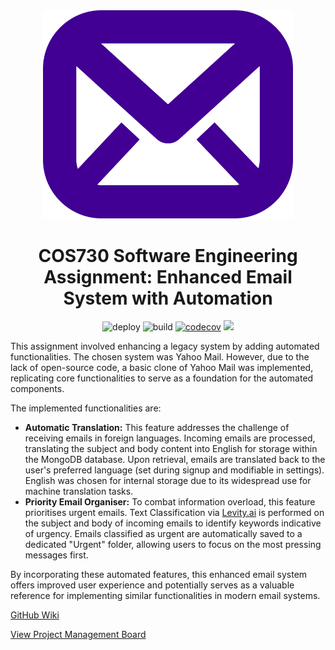 <div align="center">
<img width="400px" src="https://github.com/08Arno30/enhanced-email-automated-app/blob/main/client/public/logo.png" />
 
# COS730 Software Engineering Assignment: Enhanced Email System with Automation
![deploy](https://github.com/08Arno30/automated-app/actions/workflows/pages.yaml/badge.svg) 
![build](https://github.com/08Arno30/automated-app/actions/workflows/build.yaml/badge.svg) 
[![codecov](https://codecov.io/gh/08Arno30/automated-app/graph/badge.svg?token=NW9F8JWX6C)](https://codecov.io/gh/08Arno30/automated-app) 
<a href="https://enhanced-email-automated-app-frontend.onrender.com" target="_blank" style="text-decoration:none">  <img src="https://custom-icon-badges.demolab.com/badge/Visit%20Live%20Site-410093?logo=mail&logoColor=white" /></a>
</div>

This assignment involved enhancing a legacy system by adding automated functionalities. The chosen system was Yahoo Mail. However, due to the lack of open-source code, a basic clone of Yahoo Mail was implemented, replicating core functionalities to serve as a foundation for the automated components.

The implemented functionalities are:

  * **Automatic Translation:** This feature addresses the challenge of receiving emails in foreign languages. Incoming emails are processed, translating the subject and body content into English for storage within the MongoDB database. Upon retrieval, emails are translated back to the user's preferred language (set during signup and modifiable in settings). English was chosen for internal storage due to its widespread use for machine translation tasks.
  * **Priority Email Organiser:** To combat information overload, this feature prioritises urgent emails. Text Classification via [Levity.ai](https://levity.ai/) is performed on the subject and body of incoming emails to identify keywords indicative of urgency. Emails classified as urgent are automatically saved to a dedicated "Urgent" folder, allowing users to focus on the most pressing messages first.

By incorporating these automated features, this enhanced email system offers improved user experience and potentially serves as a valuable reference for implementing similar functionalities in modern email systems.

[GitHub Wiki](https://github.com/08Arno30/enhanced-email-automated-app/wiki)

[View Project Management Board](https://petalite-cress-3d0.notion.site/COS730-Assignment-2-ae691a5045314582b8889a7bf453e850?pvs=4)
